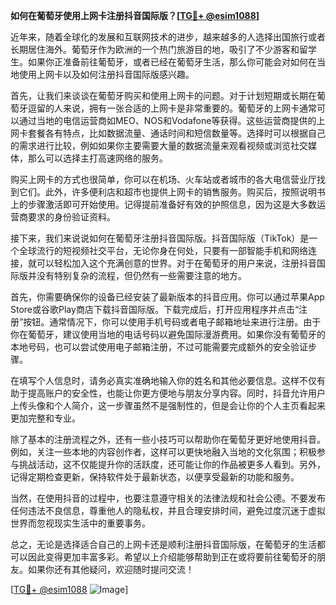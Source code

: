 **如何在葡萄牙使用上网卡注册抖音国际版？[[TG💪+ @esim1088](https://t.me/s/esim1088)]**

近年来，随着全球化的发展和互联网技术的进步，越来越多的人选择出国旅行或者长期居住海外。葡萄牙作为欧洲的一个热门旅游目的地，吸引了不少游客和留学生。如果你正准备前往葡萄牙，或者已经在葡萄牙生活，那么你可能会对如何在当地使用上网卡以及如何注册抖音国际版感兴趣。

首先，让我们来谈谈在葡萄牙购买和使用上网卡的问题。对于计划短期或长期在葡萄牙逗留的人来说，拥有一张合适的上网卡是非常重要的。葡萄牙的上网卡通常可以通过当地的电信运营商如MEO、NOS和Vodafone等获得。这些运营商提供的上网卡套餐各有特点，比如数据流量、通话时间和短信数量等。选择时可以根据自己的需求进行比较，例如如果你主要需要大量的数据流量来观看视频或浏览社交媒体，那么可以选择主打高速网络的服务。

购买上网卡的方式也很简单，你可以在机场、火车站或者城市的各大电信营业厅找到它们。此外，许多便利店和超市也提供上网卡的销售服务。购买后，按照说明书上的步骤激活即可开始使用。记得提前准备好有效的护照信息，因为这是大多数运营商要求的身份验证资料。

接下来，我们来说说如何在葡萄牙注册抖音国际版。抖音国际版（TikTok）是一个全球流行的短视频社交平台，无论你身在何处，只要有一部智能手机和网络连接，就可以轻松加入这个充满创意的世界。对于在葡萄牙的用户来说，注册抖音国际版并没有特别复杂的流程，但仍然有一些需要注意的地方。

首先，你需要确保你的设备已经安装了最新版本的抖音应用。你可以通过苹果App Store或谷歌Play商店下载抖音国际版。下载完成后，打开应用程序并点击“注册”按钮。通常情况下，你可以使用手机号码或者电子邮箱地址来进行注册。由于你在葡萄牙，建议使用当地的电话号码以避免国际漫游费用。如果你没有葡萄牙的本地号码，也可以尝试使用电子邮箱注册，不过可能需要完成额外的安全验证步骤。

在填写个人信息时，请务必真实准确地输入你的姓名和其他必要信息。这样不仅有助于提高账户的安全性，也能让你更方便地与朋友分享内容。同时，抖音允许用户上传头像和个人简介，这一步骤虽然不是强制性的，但是会让你的个人主页看起来更加完整和专业。

除了基本的注册流程之外，还有一些小技巧可以帮助你在葡萄牙更好地使用抖音。例如，关注一些本地的内容创作者，这样可以更快地融入当地的文化氛围；积极参与挑战活动，这不仅能提升你的活跃度，还可能让你的作品被更多人看到。另外，记得定期检查更新，保持软件处于最新状态，以便享受最新的功能和服务。

当然，在使用抖音的过程中，也要注意遵守相关的法律法规和社会公德。不要发布任何违法不良信息，尊重他人的隐私权，并且合理安排时间，避免过度沉迷于虚拟世界而忽视现实生活中的重要事务。

总之，无论是选择适合自己的上网卡还是顺利注册抖音国际版，在葡萄牙的生活都可以因此变得更加丰富多彩。希望以上介绍能够帮助到正在或将要前往葡萄牙的朋友。如果你还有其他疑问，欢迎随时提问交流！

[[TG💪+ @esim1088](https://t.me/s/esim1088) ![Image](https://i.postimg.cc/4NQfJmqS/Snipaste-2025-05-13-00-14-12.png)]